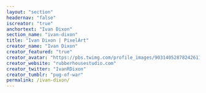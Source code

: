 ```yaml
---
layout: "section"
headernav: "false"
iscreator: "true"
anchortext: "Ivan Dixon"
section_name: "ivan-dixon"
title: "Ivan Dixon | PixelArt"
creator_name: "Ivan Dixon"
creator_featured: "true"
creator_avatar: "https://pbs.twimg.com/profile_images/903140528782426112/xGSWfzTZ_200x200.jpg"
creator_website: "rubberhousestudio.com"
creator_twitter: "IvanRDixon"
creator_tumblr: "pug-of-war"
permalink: /ivan-dixon/
---
```

